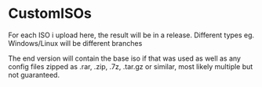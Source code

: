 # CustomISOs

For each ISO i upload here, the result will be in a release.
Different types eg. Windows/Linux will be different branches

The end version will contain the base iso if that was used as well as any config files zipped as .rar, .zip, .7z, .tar.gz or similar, most likely multiple but not guaranteed. 
